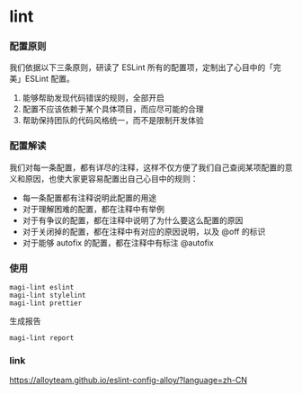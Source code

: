 # lint

### 配置原则

我们依据以下三条原则，研读了 ESLint 所有的配置项，定制出了心目中的「完美」ESLint 配置。

1. 能够帮助发现代码错误的规则，全部开启
2. 配置不应该依赖于某个具体项目，而应尽可能的合理
3. 帮助保持团队的代码风格统一，而不是限制开发体验

### 配置解读

我们对每一条配置，都有详尽的注释，这样不仅方便了我们自己查阅某项配置的意义和原因，也使大家更容易配置出自己心目中的规则：

- 每一条配置都有注释说明此配置的用途
- 对于理解困难的配置，都在注释中有举例
- 对于有争议的配置，都在注释中说明了为什么要这么配置的原因
- 对于关闭掉的配置，都在注释中有对应的原因说明，以及 @off 的标识
- 对于能够 autofix 的配置，都在注释中有标注 @autofix

### 使用

```
magi-lint eslint
magi-lint stylelint
magi-lint prettier
```

生成报告

```
magi-lint report

```

### link

https://alloyteam.github.io/eslint-config-alloy/?language=zh-CN
